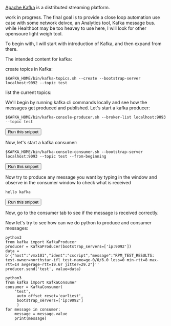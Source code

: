 [Apache Kafka](https://kafka.apache.org/) is a distributed streaming platform.

work in progress. The final goal is to provide a close loop automation use case with some network deivce, an Analytics tool, Kafka message bus. while Healthbot may be too heavey to use here, I will look for other opensoure light weigh tool.

To begin with, I will start with introduction of Kafka, and then expand from there.

The intended content for kafka:

create topics in Kafka:
```
$KAFKA_HOME/bin/kafka-topics.sh --create --bootstrap-server localhost:9092 --topic test
```

list the current topics:


We'll begin by running kafka cli commands locally and see how the messages get produced and published.
Let's start a kafka producer:

```
$KAFKA_HOME/bin/kafka-console-producer.sh --broker-list localhost:9093 --topic test
```
<button type="button" class="btn btn-primary btn-sm" onclick="runSnippetInTab('kafka_cli1', this)">Run this snippet</button>

Now, let's start a kafka consumer:
```
$KAFKA_HOME/bin/kafka-console-consumer.sh --bootstrap-server localhost:9093 --topic test --from-beginning
```
<button type="button" class="btn btn-primary btn-sm" onclick="runSnippetInTab('kafka_cli2', this)">Run this snippet</button>


Now try to produce any message you want by typing in the window and observe in the consumer window to check what is received

```
hello kafka
```
<button type="button" class="btn btn-primary btn-sm" onclick="runSnippetInTab('kafka_cli1', this)">Run this snippet</button>

Now, go to the consumer tab to see if the message is received correctly.


Now let's try to see how can we do python to produce and consumer messages:
```
python3
from kafka import KafkaProducer
producer = KafkaProducer(bootstrap_servers=['ip:9092'])
data = b'{"host":"vmx101","ident":"cscript","message":"RPM_TEST_RESULTS: test-owner=northstar-ifl test-name=ge-0/0/6.0 loss=0 min-rtt=8 max-rtt=14 avgerage-rtt=19.67 jitter=29.2"}''
producer.send('test', value=data)
```

```
python3
from kafka import KafkaConsumer
consumer = KafkaConsumer(
    'test',
     auto_offset_reset='earliest',
     bootstrap_servers=['ip:9092']
     )
for message in consumer:
    message = message.value
    print(message)

```




